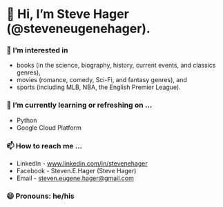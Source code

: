 # 👋 Hi, I’m Steve Hager (@steveneugenehager). 

### 👀 I’m interested in
- books (in the science, biography, history, current events, and classics genres),
- movies (romance, comedy, Sci-Fi, and fantasy genres), and
- sports (including MLB, NBA, the English Premier League).
### 🌱 I’m currently learning or refreshing on ...
- Python
- Google Cloud Platform
### 📫 How to reach me ...
   -  LinkedIn - www.linkedin.com/in/stevenehager
   -  Facebook - Steven.E.Hager (Steve Hager)
   -  Email - steven.eugene.hager@gmail.com
### 😄 Pronouns: he/his

<!---
steveneugenehager/steveneugenehager is a ✨ special ✨ repository because its `README.md` (this file) appears on your GitHub profile.
You can click the Preview link to take a look at your changes.
--->
